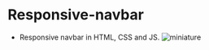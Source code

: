 # Responsive-navbar
  * Responsive navbar in HTML, CSS and JS.
![miniature](https://github.com/EthanDeL/Responsive-navbar/assets/121880462/82c6cd4a-1eac-43e8-848a-35b2d915423e)
